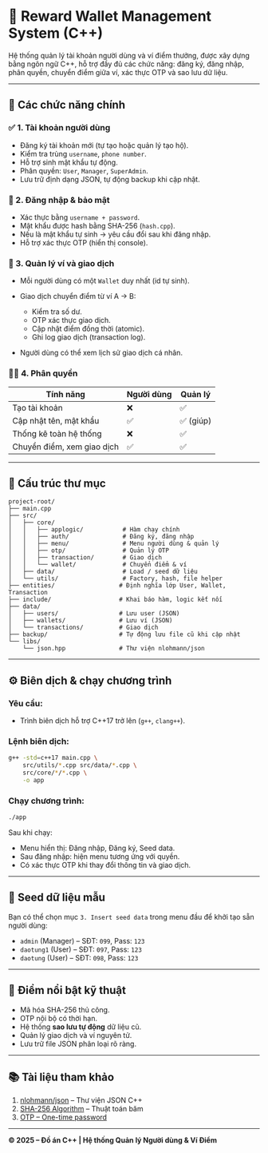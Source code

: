 # 🎯 Reward Wallet Management System (C++)

Hệ thống quản lý tài khoản người dùng và ví điểm thưởng, được xây dựng bằng ngôn ngữ C++, hỗ trợ đầy đủ các chức năng: đăng ký, đăng nhập, phân quyền, chuyển điểm giữa ví, xác thực OTP và sao lưu dữ liệu.

---

## 🔧 Các chức năng chính

### ✅ 1. Tài khoản người dùng

* Đăng ký tài khoản mới (tự tạo hoặc quản lý tạo hộ).
* Kiểm tra trùng `username`, `phone number`.
* Hỗ trợ sinh mật khẩu tự động.
* Phân quyền: `User`, `Manager`, `SuperAdmin`.
* Lưu trữ định dạng JSON, tự động backup khi cập nhật.

### 🔐 2. Đăng nhập & bảo mật

* Xác thực bằng `username + password`.
* Mật khẩu được hash bằng SHA-256 (`hash.cpp`).
* Nếu là mật khẩu tự sinh → yêu cầu đổi sau khi đăng nhập.
* Hỗ trợ xác thực OTP (hiển thị console).

### 💼 3. Quản lý ví và giao dịch

* Mỗi người dùng có một `Wallet` duy nhất (id tự sinh).
* Giao dịch chuyển điểm từ ví A → B:

  * Kiểm tra số dư.
  * OTP xác thực giao dịch.
  * Cập nhật điểm đồng thời (atomic).
  * Ghi log giao dịch (transaction log).
* Người dùng có thể xem lịch sử giao dịch cá nhân.

### 🧑‍💼 4. Phân quyền

| Tính năng                  | Người dùng | Quản lý  |
| -------------------------- | ---------- | -------- |
| Tạo tài khoản              | ❌          | ✅        |
| Cập nhật tên, mật khẩu     | ✅          | ✅ (giúp) |
| Thống kê toàn hệ thống     | ❌          | ✅        |
| Chuyển điểm, xem giao dịch | ✅          | ✅        |

---

## 📁 Cấu trúc thư mục

```
project-root/
├── main.cpp
├── src/
│   ├── core/
│   │   ├── applogic/           # Hàm chạy chính
│   │   ├── auth/               # Đăng ký, đăng nhập
│   │   ├── menu/               # Menu người dùng & quản lý
│   │   ├── otp/                # Quản lý OTP
│   │   ├── transaction/        # Giao dịch
│   │   └── wallet/             # Chuyển điểm & ví
│   ├── data/                   # Load / seed dữ liệu
│   └── utils/                  # Factory, hash, file helper
├── entities/                  # Định nghĩa lớp User, Wallet, Transaction
├── include/                   # Khai báo hàm, logic kết nối
├── data/
│   ├── users/                 # Lưu user (JSON)
│   ├── wallets/               # Lưu ví (JSON)
│   └── transactions/          # Giao dịch
├── backup/                    # Tự động lưu file cũ khi cập nhật
└── libs/
    └── json.hpp               # Thư viện nlohmann/json
```

---

## ⚙️ Biên dịch & chạy chương trình

### Yêu cầu:

* Trình biên dịch hỗ trợ C++17 trở lên (`g++`, `clang++`).

### Lệnh biên dịch:

```bash
g++ -std=c++17 main.cpp \
    src/utils/*.cpp src/data/*.cpp \
    src/core/*/*.cpp \
    -o app
```

### Chạy chương trình:

```bash
./app
```

Sau khi chạy:

* Menu hiển thị: Đăng nhập, Đăng ký, Seed data.
* Sau đăng nhập: hiện menu tương ứng với quyền.
* Có xác thực OTP khi thay đổi thông tin và giao dịch.

---

## 🌱 Seed dữ liệu mẫu

Bạn có thể chọn mục `3. Insert seed data` trong menu đầu để khởi tạo sẵn người dùng:

* `admin` (Manager) – SĐT: `099`, Pass: `123`
* `daotung1` (User) – SĐT: `097`, Pass: `123`
* `daotung` (User) – SĐT: `098`, Pass: `123`

---

## 🧠 Điểm nổi bật kỹ thuật

* Mã hóa SHA-256 thủ công.
* OTP nội bộ có thời hạn.
* Hệ thống **sao lưu tự động** dữ liệu cũ.
* Quản lý giao dịch và ví nguyên tử.
* Lưu trữ file JSON phân loại rõ ràng.

---

## 📚 Tài liệu tham khảo

1. [nlohmann/json](https://github.com/nlohmann/json) – Thư viện JSON C++
2. [SHA-256 Algorithm](https://en.wikipedia.org/wiki/SHA-2) – Thuật toán băm
3. [OTP – One-time password](https://en.wikipedia.org/wiki/One-time_password)

---

**© 2025 – Đồ án C++ | Hệ thống Quản lý Người dùng & Ví Điểm**
